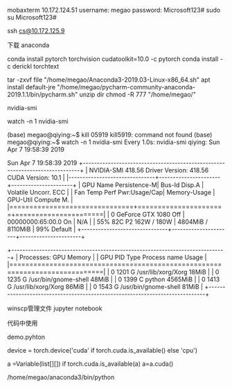 mobaxterm
10.172.124.51
username: megao
password: Microsoft123#
sudo su        Microsoft123#

ssh cs@10.172.125.9

下载 anaconda 
<!-- conda install -c anaconda cudatoolkit 
conda install -c anaconda cudnn  -->
conda install pytorch torchvision cudatoolkit=10.0 -c pytorch
conda install -c derickl torchtext 

tar -zxvf file "/home/megao/Anaconda3-2019.03-Linux-x86_64.sh"
apt install default-jre
"/home/megao/pycharm-community-anaconda-2019.1.1/bin/pycharm.sh"
unzip dir 
 chmod -R 777 "/home/megao/"
 
nvidia-smi

watch -n 1 nvidia-smi

(base) megao@qiying:~$ kill 05919
kill5919: command not found
(base) megao@qiying:~$ watch -n 1 nvidia-smi
Every 1.0s: nvidia-smi                                                                                                                                                         qiying: Sun Apr  7 19:58:39 2019

Sun Apr  7 19:58:39 2019
+-----------------------------------------------------------------------------+
| NVIDIA-SMI 418.56       Driver Version: 418.56       CUDA Version: 10.1     |
|-------------------------------+----------------------+----------------------+
| GPU  Name        Persistence-M| Bus-Id        Disp.A | Volatile Uncorr. ECC |
| Fan  Temp  Perf  Pwr:Usage/Cap|         Memory-Usage | GPU-Util  Compute M. |
|===============================+======================+======================|
|   0  GeForce GTX 1080    Off  | 00000000:65:00.0  On |                  N/A |
| 55%   82C    P2   162W / 180W |   4804MiB /  8110MiB |     99%      Default |
+-------------------------------+----------------------+----------------------+

+-----------------------------------------------------------------------------+
| Processes:                                                       GPU Memory |
|  GPU       PID   Type   Process name                             Usage      |
|=============================================================================|
|    0      1201      G   /usr/lib/xorg/Xorg                            18MiB |
|    0      1235      G   /usr/bin/gnome-shell                          48MiB |
|    0      1399      C   python                                      4565MiB |
|    0      1413      G   /usr/lib/xorg/Xorg                            86MiB |
|    0      1543      G   /usr/bin/gnome-shell                          81MiB |
+-----------------------------------------------------------------------------+

winscp管理文件
jupyter notebook

代码中使用

demo.pyhton 

device = torch.device('cuda' if torch.cuda.is_available() else 'cpu')

a =Variable(list[][])
if torch.cuda.is_available(a)
    a=a.cuda()

/home/megao/anaconda3/bin/python

